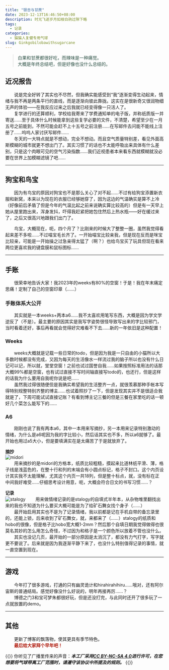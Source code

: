 ```yaml
---
title: "银杏与甘蔗"
date: 2023-12-13T16:46:50+08:00
description: 时光飞逝岁月如梭白驹过隙下略
tags:
  - 记录
categories:
  - 猫猫人复健专用气球
slug: Ginkgobilobawithsugarcane
---
```

<style>
  blockquote {
    color: #2a4f43; /* 设置字体颜色 */
  }
</style>

> 白果和甘蔗都很好吃，而辣味是一种痛觉。<br>
大概是年终总结吧，但是好像也没什么总结的。

## 近况报告
&emsp;&emsp;说是完全好转了其实也不尽然，但我确实能感受到“我”逐渐变得生动起来，情绪与我不再是两条平行的直线，而是逐渐向彼此靠拢。这实在是很新奇又很润物细无声的体验——在我反应过来之后我就已经变得像一只活人了。<br>
&emsp;&emsp;复学进行的还算顺利，学校给我寄来了学费通知单的电子版，并称纸质版一并寄送……至于具体什么时候能拿到这些复学必要的文件，不清楚，希望至少在一月五号之前能到，不然可能会赶不上十五号之前注册……在写邮件去问能不能线上注册了……呜呜人家讨厌写邮件……<br>
&emsp;&emsp;冬天的一大特点就是不想动，完全不想动。而且空气质量特别差，看见外面高斯模糊的城市就更不想出门了。其实习惯了的话也不太能呼吸出来具体有什么差别，只是这个肉眼可见的空气污染指数……我们近视患者本来看东西就模糊就没必要在世界上加模糊滤镜了吧……
<br>

---

## 狗宝和鸟宝
&emsp;&emsp;因为有鸟宝的原因对狗宝也不是那么关心了对不起……不过有给狗宝添置新衣服和新窝，本来以为现在的衣服已经够她穿了，因为这边的气温确实是算不上冷（好像前后矛盾了但是今年的气温比起之前来说确实算比较高的）但是有一天早上她从屋里跑出来，浑身发抖，吓得我赶紧把她包住然后上热水瓶——好在缓过来了，之后又很高兴地跟我们出门了。

&emsp;&emsp;鸟宝，大概现在，呃，四个月了？比刚来的时候大了整整一圈，虽然我觉得看起来差不多啦……不过喵宝毛长齐了。一开始喵宝比较亲我，但是现在反而是咪宝比较亲，可能是一开始操之过急亲得太猛了（啊？）也给鸟宝买了玩具但现在看来两位更喜欢我的键盘膜和鼠标图标……

---

## 手账
&emsp;&emsp;很荣幸地告诉大家！我2023年的weeks有80%的空窗！于是！我在年末痛定思痛！定制了自己的空窗印章（……）
### 手账体系大公开 <br>

&emsp;&emsp;其实就是一本weeks+两本a6……我不太喜欢用笔写东西，大概是因为学文学逆反了（不是）。最主要的原因其实是我写字姿势很怪导致写出来的字比较邪门，当时看着还好，事后再看就会觉得好灾难看不下去……新的一年依旧是这种配置！

### Weeks
&emsp;&emsp;weeks大概就是记载一些日常的todo，但是因为我是一只自由的小猫所以大多数时候都没有完成，又因为每天的生活像水一样流过我的脑子所以也没有什么日记可以记，所以就，堂堂空窗！之前也试过国誉自我……如果按照标准用法的话那大概99%都是空窗，也有试过直接不写时间轴直接写todo的，也还行，但是这样的话我为什么要用自我呢你说是吧……<br>
&emsp;&emsp;虽然我过得很随便但是我确实希望我的生活整齐一点，就很羡慕那种手帐本写得特别规整特别齐整的博主……也试着照抄了一下，但是发现其实并不是很适合我就是了，下周可能试试直接记账？有看到博主记三餐的但是三餐在家里吃的话一顿好几个菜怎么能写下的……

### A6
&emsp;&emsp;刚刚也说了我有两本a6，其中一本用来写摘抄，另一本用来记录特别激动的情绪，为什么是a6呢因为我的字比较小，然后话其实也不多，所以a6就够了。最开始也用过a5大小，但是要填满实在是太痛苦了于是就放弃了。<br>


**摘抄**<br>
![midori](https://cdn.jsdelivr.net/gh/AhtsiH/picture/midori.JPG)<br>
&emsp;&emsp;用来摘抄的是midori的方格本，纸质比较粗糙，摸起来比道林纸平滑、薄，格子线是浅蓝色的，在整十行和列的末端会有小圆点标记，格子不封口。这个内页设计其实我不太能理解，尤其这个内页一共18列，但是整十标点，就，没有标在正中间我好难受……仔细思考设计用意，呃，大概会符合日文的书写习惯……？<br>


**记录**<br>
![stalogy](https://cdn.jsdelivr.net/gh/AhtsiH/picture/stalogy.JPG)
&emsp;&emsp;用来做情绪记录的是stalogy的自填式半年本，从杂物堆里翻找出来的我也不知道为什么要买大概可能是为了给矿石舞女找个身子（……）<br>
&emsp;&emsp;最开始启用其实也不是为了记录情绪，我以前都是记在手机自带的备忘录里的，还能上锁，后来收到了矿石舞女，就，来都来了（……）stalogy的纸质和hobo的很像，但是格子比hobo宽大概1-2mm？然后那个自填日期我觉得做得也很莫名其妙的怎么用怎么奇怪，不过因为和格子是一个颜色所以放着不管也没什么。<br>
&emsp;&emsp;其实也没记几页，最开始的一部分原因是太消沉了，都没有力气打字，写字就更不要说了。后来就是因为我逐渐平静下来了，也没什么特别值得记录的事情，就一直空置到现在。<br>

--- 

## 游戏
&emsp;&emsp;今年打了很多游戏，打通的只有幽灵诡计和hirahirahihiru……哦对，还有阿尔宙斯的普通结局。感觉好像没什么好说的，明年再接再厉……？<br>
&emsp;&emsp;博德之门3和宝可梦朱都很好玩，但是还没打完，与此同时还开了很多玩了一点就放置的demo。<br>

---

## 其他
&emsp;&emsp;更新了博客的飘落物，使其更具有季节特色。<br>
&emsp;&emsp;**<font color= #af1b0d>最后给大家拜个早年吧！</font>**



{{<card>}}
你听见了广播里传来的声音：***本工厂采用[CC BY-NC-SA 4.0](https://creativecommons.org/licenses/by-nc-sa/4.0/deed.zh-hans)进行许可，在您想要将气球带离工厂范围时，请遵守该协议中所提及的规则。***
{{</card>}}
